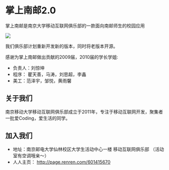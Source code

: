 # 掌上南邮2.0

掌上南邮是南京大学移动互联网俱乐部的一款面向南邮师生的校园应用

![](http://mobilenupt.sinaapp.com/html/Tpl/Public/images/walle.png)

我们俱乐部计划重新开发新的版本，同时将老版本开源。

感谢为掌上南邮做出贡献的2009届，2010届的学长学姐:

- 负责人：刘惊坤
- 程序： 瞿天善，马涛，刘思超，李鑫
- 美工：范泽宇，邹悦，黄雨馨

关于我们
----
南京移动大学移动互联网俱乐部成立于2011年，专注于移动互联网开发，聚集者一批爱Coding，爱生活的同学。

加入我们
----
- 地址：南京邮电大学仙林校区大学生活动中心一楼 移动互联网俱乐部 （活动室有空调哦亲～）
- 人人主页： <http://page.renren.com/601415670>